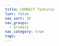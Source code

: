 ```yaml
---
title: CONNECT features
lunr: false
nav_sort: 30
nav_groups:
  - primary
nav_category: true
tags:
---
```

